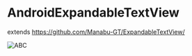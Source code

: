 # AndroidExpandableTextView
extends https://github.com/Manabu-GT/ExpandableTextView/

![ABC](https://github.com/SomnusWu/AndroidExpandableTextView/blob/master/ssCs1.gif)